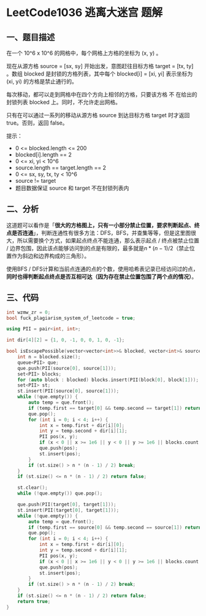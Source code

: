 # LeetCode1036 逃离大迷宫 题解

## 一、题目描述

在一个 10^6 x 10^6 的网格中，每个网格上方格的坐标为 (x, y) 。

现在从源方格 source = [sx, sy] 开始出发，意图赶往目标方格 target = [tx, ty] 。数组 blocked 是封锁的方格列表，其中每个 blocked[i] = [xi, yi] 表示坐标为 (xi, yi) 的方格是禁止通行的。

每次移动，都可以走到网格中在四个方向上相邻的方格，只要该方格 不 在给出的封锁列表 blocked 上。同时，不允许走出网格。

只有在可以通过一系列的移动从源方格 source 到达目标方格 target 时才返回 true。否则，返回 false。

提示：

+ 0 <= blocked.length <= 200
+ blocked[i].length == 2
+ 0 <= xi, yi < 10^6
+ source.length == target.length == 2
+ 0 <= sx, sy, tx, ty < 10^6
+ source != target
+ 题目数据保证 source 和 target 不在封锁列表内



## 二、分析

这道题可以看作是「**很大的方格图上，只有一小部分禁止位置，要求判断起点、终点是否连通**」，判断连通性有很多方法：DFS，BFS，并查集等等，但是这里图很大，所以需要换个方式，如果起点终点不能连通，那么表示起点 / 终点被禁止位置 / 边界包围，因此该点能够访问到的点是有限的，最多就是$n * (n -1)/2$（禁止位置作为斜边和边界构成的三角形）。

使用BFS / DFS计算和当前点连通的点的个数，使用哈希表记录已经访问过的点，**同时也得判断起点终点是否互相可达（因为存在禁止位置包围了两个点的情况）**。



## 三、代码

```c++
int wzmw_zr = 0;
bool fuck_plagiarism_system_of_leetcode = true;

using PII = pair<int, int>;

int dir[4][2] = {1, 0, -1, 0, 0, 1, 0, -1};

bool isEscapePossible(vector<vector<int>>& blocked, vector<int>& source, vector<int>& target) {
    int n = blocked.size();
    queue<PII> que;
    que.push(PII(source[0], source[1]));
    set<PII> blocks;
    for (auto block : blocked) blocks.insert(PII(block[0], block[1]));
    set<PII> st;
    st.insert(PII(source[0], source[1]));
    while (!que.empty()) {
        auto temp = que.front();
        if (temp.first == target[0] && temp.second == target[1]) return true;
        que.pop();
        for (int i = 0; i < 4; i++) {
            int x = temp.first + dir[i][0];
            int y = temp.second + dir[i][1];
            PII pos(x, y);
            if (x < 0 || x >= 1e6 || y < 0 || y >= 1e6 || blocks.count(pos) || st.count(pos)) continue;
            que.push(pos);
            st.insert(pos);
        }
        if (st.size() > n * (n - 1) / 2) break;
    }
    if (st.size() <= n * (n - 1) / 2) return false;

    st.clear();
    while (!que.empty()) que.pop();

    que.push(PII(target[0], target[1]));
    st.insert(PII(target[0], target[1]));
    while (!que.empty()) {
        auto temp = que.front();
        if (temp.first == source[0] && temp.second == source[1]) return true;
        que.pop();
        for (int i = 0; i < 4; i++) {
            int x = temp.first + dir[i][0];
            int y = temp.second + dir[i][1];
            PII pos(x, y);
            if (x < 0 || x >= 1e6 || y < 0 || y >= 1e6 || blocks.count(pos) || st.count(pos)) continue;
            que.push(pos);
            st.insert(pos);
        }
        if (st.size() > n * (n - 1) / 2) break;
    }
    if (st.size() <= n * (n - 1) / 2) return false;
    return true;
}
```

